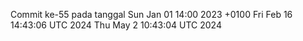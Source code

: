Commit ke-55 pada tanggal Sun Jan 01 14:00 2023 +0100
Fri Feb 16 14:43:06 UTC 2024
Thu May  2 10:43:04 UTC 2024
